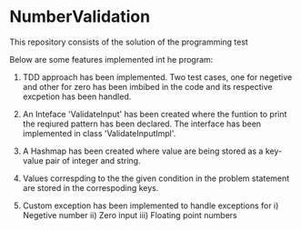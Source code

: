 # NumberValidation
This repository consists of the solution of the programming test

Below are some features implemented int he program:
1. TDD approach has been implemented. Two test cases, one for negetive and other for zero has been imbibed in the code and its respective    excpetion has been handled.

2. An Inteface 'ValidateInput' has been created where the funtion to print the reqiured pattern has been declared. The interface has been    implemented in class 'ValidateInputImpl'.

3. A Hashmap has been created where value are being stored as a key-value pair of integer and string. 

4. Values correspding to the the given condition in the problem statement are stored in the correspoding keys.

5. Custom exception has been implemented to handle exceptions for i) Negetive number ii) Zero input iii) Floating point numbers
